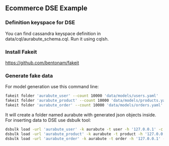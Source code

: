 ## Ecommerce DSE Example



### Definition keyspace for DSE

You can find cassandra keyspace definition in data/cql/aurabute_schema.cql. Run it using cqlsh.

### Install Fakeit

https://github.com/bentonam/fakeit

### Generate fake data 

For model generation use this command line:

```bash
fakeit folder 'aurabute_user' --count 10000 'data/models/users.yaml'
fakeit folder 'aurabute_product' --count 10000 'data/models/products.yaml'
fakeit folder 'aurabute_order' --count 10000 'data/models/orders.yaml'
```

It will create a folder named aurabute with generated json objects inside. For inserting data to DSE use dsbulk tool:

```bash
dsbulk load -url 'aurabute_user' -k aurabute -t user -h '127.0.0.1' -c json
dsbulk load -url 'aurabute_product' -k aurabute -t product -h '127.0.0.1' -c json
dsbulk load -url 'aurabute_order' -k aurabute -t order -h '127.0.0.1' -c json
```